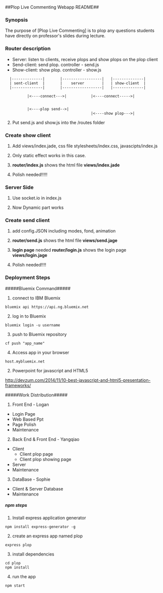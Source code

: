 ##Plop Live Commenting Webapp README##

### Synopsis ###
The purpose of [Plop Live Commenting] is to plop any questions students have directly on professor's slides during lecture.

### Router description ###

  - Server: listen to clients, receive plops and show plops on the plop client
  - Send-client: send plop.  controller - send.js
  - Show-client: show plop.  controller - show.js

```
  |--------------|       |------------------|   |--------------|
  | sent-client  |       |    server        |   | show-client  |
  |--------------|       |------------------|   |--------------|

          |<----connect--->|           |<----connect----->|


          |<----plop send-->|        
                                       |<----show plop--->|
```

2. Put send.js and show.js into the /routes folder

### Create show client ###

1. Add views/index.jade, css file stylesheets/index.css, javascipts/index.js

2. Only static effect works in this case.

3. **router/index.js** shows the html file **views/index.jade**

4. Polish needed!!!!!

### Server Side ###

1. Use socket.io in index.js

2. Now Dynamic part works

### Create send client ###

1. add config.JSON including modes, fond, animation

2. **router/send.js** shows the html file **views/send.jage**

3. **login page** needed
   **router/login.js** shows the login page **views/login.jage**

4. Polish needed!!!!

### Deployment Steps ###

#####Bluemix Command#####

1. connect to IBM Bluemix

```
bluemix api https://api.ng.bluemix.net
```

2. log in to Bluemix

```
bluemix login -u username
```

3. push to Bluemix repository

```
cf push "app_name"
```

4. Access app in your browser

```
host.mybluemix.net
```

2. Powerpoint for javascript and HTML5

http://devzum.com/2014/11/10-best-javascript-and-html5-presentation-frameworks/

#####Work Distribution#####
1. Front End - Logan
  - Login Page
  - Web Based Ppt
  - Page Polish
  - Maintenance

2. Back End & Front End - Yangqiao
  - Client
    - Client plop page
    - Client plop showing page
  - Server
  - Maintenance

3. DataBase - Sophie
  - Client & Server Database
  - Maintenance


##### npm steps #####

1. Install express application generator

```
npm install express-generator -g
```

2. create an express app named plop

```
express plop
```

3. install dependencies

```
cd plop
npm install
```

4. run the app

```
npm start
```
